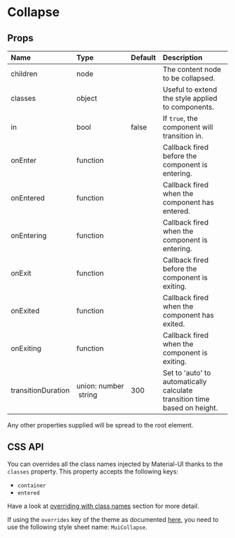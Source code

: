 <!--- This documentation is automatically generated, do not try to edit it. -->

# Collapse



## Props
| Name | Type | Default | Description |
|:-----|:-----|:--------|:------------|
| children | node |  | The content node to be collapsed. |
| classes | object |  | Useful to extend the style applied to components. |
| in | bool | false | If `true`, the component will transition in. |
| onEnter | function |  | Callback fired before the component is entering. |
| onEntered | function |  | Callback fired when the component has entered. |
| onEntering | function |  | Callback fired when the component is entering. |
| onExit | function |  | Callback fired before the component is exiting. |
| onExited | function |  | Callback fired when the component has exited. |
| onExiting | function |  | Callback fired when the component is exiting. |
| transitionDuration | union:&nbsp;number<br>&nbsp;string<br> | 300 | Set to 'auto' to automatically calculate transition time based on height. |

Any other properties supplied will be spread to the root element.

## CSS API

You can overrides all the class names injected by Material-UI thanks to the `classes` property.
This property accepts the following keys:
- `container`
- `entered`

Have a look at [overriding with class names](/customization/overrides#overriding-with-class-names)
section for more detail.

If using the `overrides` key of the theme as documented
[here](/customization/themes#customizing-all-instances-of-a-component-type),
you need to use the following style sheet name: `MuiCollapse`.
